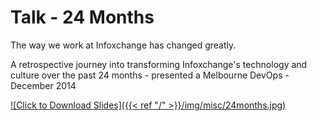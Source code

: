 # Talk - 24 Months


The way we work at Infoxchange has changed greatly.

A retrospective journey into transforming Infoxchange's technology and culture over the past 24 months - presented a Melbourne DevOps - December 2014

[![Click to Download Slides]({{< ref "/" >}}/img/misc/24months.jpg)](https://github.com/sammcj/smcleod_files/blob/master/slides/24_months/24_Months.pdf?raw=true)

